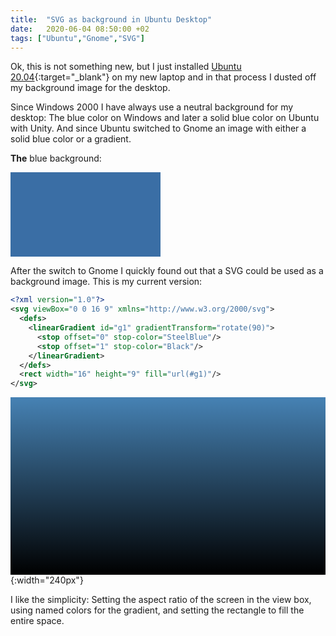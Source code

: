 ```yaml
---
title:  "SVG as background in Ubuntu Desktop"
date:   2020-06-04 08:50:00 +02
tags: ["Ubuntu","Gnome","SVG"]
---
```


Ok, this is not something new, but I just installed [Ubuntu 20.04](https://ubuntu.com/blog/ubuntu-20-04-lts-arrives){:target="_blank"} on my new laptop and in that process I dusted off my background image for the desktop.

Since Windows 2000 I have always use a neutral background for my desktop: The blue color on Windows and later a solid blue color on Ubuntu with Unity. And since Ubuntu switched to Gnome an image with either a solid blue color or a gradient.

**The** blue background:

<div style="background-color:#3A6EA5;width:240px;height:135px"></div>

After the switch to Gnome I quickly found out that a SVG could be used as a background image. This is my current version:


```xml
<?xml version="1.0"?>
<svg viewBox="0 0 16 9" xmlns="http://www.w3.org/2000/svg">
  <defs>
    <linearGradient id="g1" gradientTransform="rotate(90)">
      <stop offset="0" stop-color="SteelBlue"/>
      <stop offset="1" stop-color="Black"/>
    </linearGradient>
  </defs>
  <rect width="16" height="9" fill="url(#g1)"/>
</svg>
```
![](data:image/svg+xml;base64,PD94bWwgdmVyc2lvbj0iMS4wIj8+Cjxzdmcgdmlld0JveD0iMCAwIDE2IDkiIHhtbG5zPSJodHRwOi8vd3d3LnczLm9yZy8yMDAwL3N2ZyI+CiAgPGRlZnM+CiAgICA8bGluZWFyR3JhZGllbnQgaWQ9ImcxIiBncmFkaWVudFRyYW5zZm9ybT0icm90YXRlKDkwKSI+CiAgICAgIDxzdG9wIG9mZnNldD0iMCIgc3RvcC1jb2xvcj0iU3RlZWxCbHVlIi8+CiAgICAgIDxzdG9wIG9mZnNldD0iMSIgc3RvcC1jb2xvcj0iQmxhY2siLz4KICAgIDwvbGluZWFyR3JhZGllbnQ+CiAgPC9kZWZzPgogIDxyZWN0IHdpZHRoPSIxNiIgaGVpZ2h0PSI5IiBmaWxsPSJ1cmwoI2cxKSIvPgo8L3N2Zz4K){:width="240px"}

I like the simplicity: Setting the aspect ratio of the screen in the view box, using named colors for the gradient, and setting the rectangle to fill the entire space.